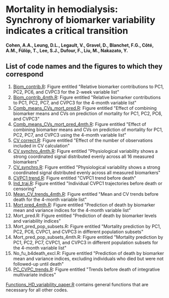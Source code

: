 # Mortality in hemodialysis: Synchrony of biomarker variability indicates a critical transition

#### Cohen, A.A., Leung, D.L., Legault, V., Gravel, D., Blanchet, F.G., Côté, A.M., Fülöp, T., Lee, S.J., Dufour, F., Liu, M., Nakazato, Y.

## List of code names and the figures to which they correspond

1. [Biom_contrib.R](https://github.com/cohenaginglab/HD_variability/blob/2bd133778b3dd4c511ff252eb54c07970767f996/Biom%20contrib.R): Figure entitled "Relative biomarker contributions to PC1, PC2, PC6, and CVPC3 for the 2-week variable list"
2. [Biom_contrib_4mth.R](https://github.com/cohenaginglab/HD_variability/blob/2bd133778b3dd4c511ff252eb54c07970767f996/Biom%20contrib_4mth.R): Figure entitled "Relative biomarker contributions to PC1, PC2, PC7, and CVPC3 for the 4-month variable list"
3. [Comb_means_CVs_mort_pred.R](https://github.com/cohenaginglab/HD_variability/blob/9e03a1546069d3f2e667309e9458712d3a288ecc/Comb_means_CVs_mort_pred.R): Figure entitled "Effect of combining biomarker means and CVs on prediction of mortality for PC1, PC2, PC6, and CVPC3"
4. [Comb_means_CVs_mort_pred_4mth.R](https://github.com/cohenaginglab/HD_variability/blob/9e03a1546069d3f2e667309e9458712d3a288ecc/Comb_means_CVs_mort_pred_4mth.R): Figure entitled "Effect of combining biomarker means and CVs on prediction of mortality for PC1, PC2, PC7, and CVPC3 using the 4-month variable list"
5. [CV correct.R](https://github.com/cohenaginglab/HD_variability/blob/9e03a1546069d3f2e667309e9458712d3a288ecc/CV%20correct.R): Figure entitled "Effect of the number of observations included in CV calculation"
6. [CV synchro_4mth.R](https://github.com/cohenaginglab/HD_variability/blob/9e03a1546069d3f2e667309e9458712d3a288ecc/CV%20synchro_4mth.R): Figure entitled "Physiological variability shows a strong coordinated signal distributed evenly across all 16 measured biomarkers"
7. [CV_synchro.R](https://github.com/cohenaginglab/HD_variability/blob/9e03a1546069d3f2e667309e9458712d3a288ecc/CV_synchro.R): Figure entitled "Physiological variability shows a strong coordinated signal distributed evenly across all measured biomarkers"
8. [CVPC1 trend.R](https://github.com/cohenaginglab/HD_variability/blob/9e03a1546069d3f2e667309e9458712d3a288ecc/CVPC1%20trend.R): Figure entitled "CVPC1 trend before death"
9. [Ind_traj.R](https://github.com/cohenaginglab/HD_variability/blob/9e03a1546069d3f2e667309e9458712d3a288ecc/Ind_traj.R): Figure entitled "Individual CVPC1 trajectories before death or censoring"
10. [Mean_CV_trends_4mth.R](https://github.com/cohenaginglab/HD_variability/blob/bdb00b73e164969c9facb592ad0dc1e848d8e543/Mean_CV_trends_4mth.R): Figure entitled "Mean and CV trends before death for the 4-month variable list"
11. [Mort pred_4mth.R](https://github.com/cohenaginglab/HD_variability/blob/bdb00b73e164969c9facb592ad0dc1e848d8e543/Mort%20pred_4mth.R): Figure entitled "Prediction of death by biomarker mean and variance indices for the 4-month variable list"
12. Mort_pred.R: Figure entitled "Prediction of death by biomarker levels and variability indices"
13. Mort_pred_pop_subsets.R: Figure entitled "Mortality prediction by PC1, PC2, PC6, CVPC1, and CVPC3 in different population subsets"
14. Mort_pred_pop_subsets_4mth.R: Figure entitled "Mortality prediction by PC1, PC2, PC7, CVPC1, and CVPC3 in different population subsets for the 4-month variable list"
15. No_fu_b4death_excl.R: Figure entitled "Prediction of death by biomarker mean and variance indices, excluding individuals who died but were not followed-up until death"
16. [PC_CVPC_trends.R](https://github.com/cohenaginglab/HD_variability/blob/bdb00b73e164969c9facb592ad0dc1e848d8e543/PC_CVPC_trends.R): Figure entitled "Trends before death of integrative multivariate indices"

[Functions_HD_variability_paper.R](https://github.com/cohenaginglab/HD_variability/blob/9e03a1546069d3f2e667309e9458712d3a288ecc/Functions_HD_variability_paper.R) contains general functions that are necessary for all other codes.
